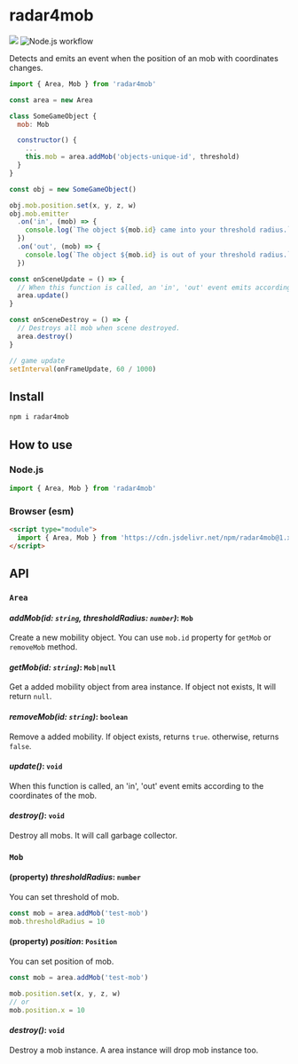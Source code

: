 # radar4mob

[![](https://data.jsdelivr.com/v1/package/npm/radar4mob/badge)](https://www.jsdelivr.com/package/npm/radar4mob)
![Node.js workflow](https://github.com/izure1/radar4mob/actions/workflows/node.js.yml/badge.svg)

Detects and emits an event when the position of an mob with coordinates changes.

```javascript
import { Area, Mob } from 'radar4mob'

const area = new Area

class SomeGameObject {
  mob: Mob

  constructor() {
    ...
    this.mob = area.addMob('objects-unique-id', threshold)
  }
}

const obj = new SomeGameObject()

obj.mob.position.set(x, y, z, w)
obj.mob.emitter
  .on('in', (mob) => {
    console.log(`The object ${mob.id} came into your threshold radius.`)
  })
  .on('out', (mob) => {
    console.log(`The object ${mob.id} is out of your threshold radius.`)
  })

const onSceneUpdate = () => {
  // When this function is called, an 'in', 'out' event emits according to the coordinates of the mob.
  area.update()
}

const onSceneDestroy = () => {
  // Destroys all mob when scene destroyed.
  area.destroy()
}

// game update
setInterval(onFrameUpdate, 60 / 1000)
```

## Install

```bash
npm i radar4mob
```

## How to use

### Node.js

```javascript
import { Area, Mob } from 'radar4mob'
```

### Browser (esm)

```html
<script type="module">
  import { Area, Mob } from 'https://cdn.jsdelivr.net/npm/radar4mob@1.x.x/+esm'
</script>
```

## API

### `Area`

#### *addMob(id: `string`, thresholdRadius: `number`)*: `Mob`

Create a new mobility object. You can use `mob.id` property for `getMob` or `removeMob` method.

#### *getMob(id: `string`)*: `Mob|null`

Get a added mobility object from area instance. If object not exists, It will return `null`.

#### *removeMob(id: `string`)*: `boolean`

Remove a added mobility. If object exists, returns `true`. otherwise, returns `false`.

#### *update()*: `void`

When this function is called, an 'in', 'out' event emits according to the coordinates of the mob.

#### *destroy()*: `void`

Destroy all mobs. It will call garbage collector.

### `Mob`

#### (property) *thresholdRadius*: `number`

You can set threshold of mob.

```javascript
const mob = area.addMob('test-mob')
mob.thresholdRadius = 10
```

#### (property) *position*: `Position`

You can set position of mob.

```javascript
const mob = area.addMob('test-mob')

mob.position.set(x, y, z, w)
// or
mob.position.x = 10
```

#### *destroy()*: `void`

Destroy a mob instance. A area instance will drop mob instance too.
